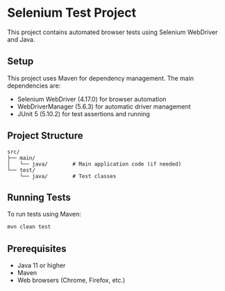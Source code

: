 # Selenium Test Project

This project contains automated browser tests using Selenium WebDriver and Java.

## Setup

This project uses Maven for dependency management. The main dependencies are:

- Selenium WebDriver (4.17.0) for browser automation
- WebDriverManager (5.6.3) for automatic driver management
- JUnit 5 (5.10.2) for test assertions and running

## Project Structure

```
src/
├── main/
│   └── java/        # Main application code (if needed)
└── test/
    └── java/        # Test classes 
```

## Running Tests

To run tests using Maven:

```bash
mvn clean test
```

## Prerequisites

- Java 11 or higher
- Maven
- Web browsers (Chrome, Firefox, etc.) 